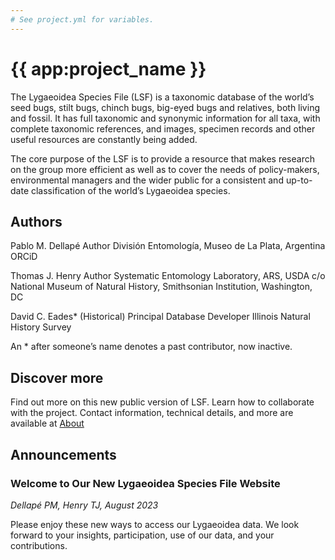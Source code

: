 ```yaml
---
# See project.yml for variables.
---
```


# {{ app:project_name }}
The Lygaeoidea Species File (LSF) is a taxonomic database of the world’s seed bugs, stilt bugs, chinch bugs, big-eyed bugs and relatives, both living and fossil. It has full taxonomic and synonymic information for all taxa, with complete taxonomic references, and images, specimen records and other useful resources are constantly being added.

The core purpose of the LSF is to provide a resource that makes research on the group more efficient as well as to cover the needs of policy-makers, environmental managers and the wider public for a consistent and up-to-date classification of the world’s Lygaeoidea species.

<autocomplete-otu class="w-80 place-content-center" placeholder="Search by taxon name"/>

## Authors
Pablo M. Dellapé	Author	División Entomología, Museo de La Plata, Argentina	ORCiD

Thomas J. Henry	Author	Systematic Entomology Laboratory, ARS, USDA c/o National Museum of Natural History, Smithsonian Institution, Washington, DC	

David C. Eades*	(Historical) Principal Database Developer	Illinois Natural History Survey	

An * after someone’s name denotes a past contributor, now inactive.

## Discover more
Find out more on this new public version of LSF. Learn how to collaborate with the project. Contact information, technical details, and more are available at  [About](about) 


## Announcements
### Welcome to Our New Lygaeoidea Species File Website
<!--- add inline --->
_Dellapé PM, Henry TJ, August 2023_

Please enjoy these new ways to access our Lygaeoidea data. We look forward to your insights, participation, use of our data, and your contributions.
